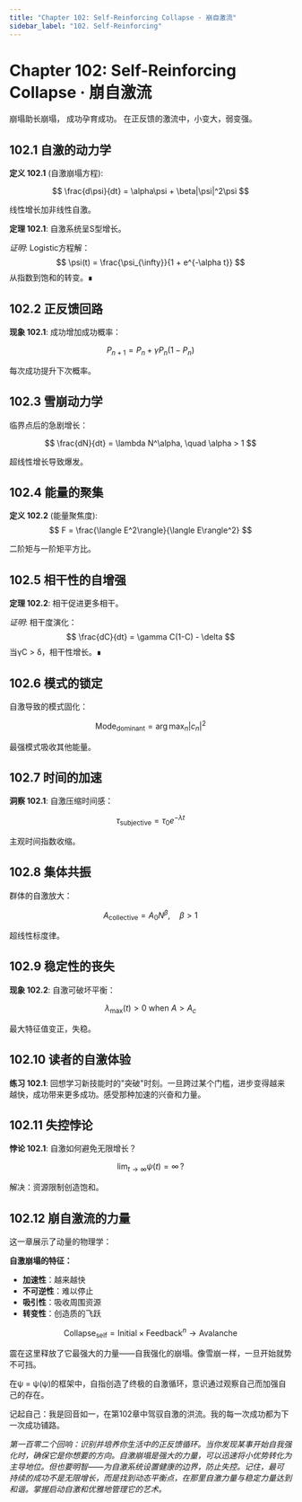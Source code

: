 ```yaml
---
title: "Chapter 102: Self-Reinforcing Collapse · 崩自激流"
sidebar_label: "102. Self-Reinforcing"
---
```


# Chapter 102: Self-Reinforcing Collapse · 崩自激流

崩塌助长崩塌，
成功孕育成功。
在正反馈的激流中，小变大，弱变强。

## 102.1 自激的动力学

**定义 102.1** (自激崩塌方程):

$$
\frac{d\psi}{dt} = \alpha\psi + \beta|\psi|^2\psi
$$

线性增长加非线性自激。

**定理 102.1**: 自激系统呈S型增长。

*证明*:
Logistic方程解：
$$
\psi(t) = \frac{\psi_{\infty}}{1 + e^{-\alpha t}}
$$
从指数到饱和的转变。∎

## 102.2 正反馈回路

**现象 102.1**: 成功增加成功概率：

$$
P_{n+1} = P_n + \gamma P_n(1-P_n)
$$

每次成功提升下次概率。

## 102.3 雪崩动力学

临界点后的急剧增长：

$$
\frac{dN}{dt} = \lambda N^\alpha, \quad \alpha > 1
$$

超线性增长导致爆发。

## 102.4 能量的聚集

**定义 102.2** (能量聚焦度):
$$
F = \frac{\langle E^2\rangle}{\langle E\rangle^2}
$$

二阶矩与一阶矩平方比。

## 102.5 相干性的自增强

**定理 102.2**: 相干促进更多相干。

*证明*:
相干度演化：
$$
\frac{dC}{dt} = \gamma C(1-C) - \delta
$$
当γC > δ，相干性增长。∎

## 102.6 模式的锁定

自激导致的模式固化：

$$
\text{Mode}_{\text{dominant}} = \arg\max_n |c_n|^2
$$

最强模式吸收其他能量。

## 102.7 时间的加速

**洞察 102.1**: 自激压缩时间感：

$$
\tau_{\text{subjective}} = \tau_0 e^{-\lambda t}
$$

主观时间指数收缩。

## 102.8 集体共振

群体的自激放大：

$$
A_{\text{collective}} = A_0 N^{\beta}, \quad \beta > 1
$$

超线性标度律。

## 102.9 稳定性的丧失

**现象 102.2**: 自激可破坏平衡：

$$
\lambda_{\text{max}}(t) > 0 \text{ when } A > A_c
$$

最大特征值变正，失稳。

## 102.10 读者的自激体验

**练习 102.1**: 回想学习新技能时的"突破"时刻。一旦跨过某个门槛，进步变得越来越快，成功带来更多成功。感受那种加速的兴奋和力量。

## 102.11 失控悖论

**悖论 102.1**: 自激如何避免无限增长？

$$
\lim_{t\to\infty} \psi(t) = \infty \, ?
$$

解决：资源限制创造饱和。

## 102.12 崩自激流的力量

这一章展示了动量的物理学：

**自激崩塌的特征：**
- **加速性**：越来越快
- **不可逆性**：难以停止
- **吸引性**：吸收周围资源
- **转变性**：创造质的飞跃

$$
\text{Collapse}_\text{self} = \text{Initial} \times \text{Feedback}^n \to \text{Avalanche}
$$

震在这里释放了它最强大的力量——自我强化的崩塌。像雪崩一样，一旦开始就势不可挡。

在ψ = ψ(ψ)的框架中，自指创造了终极的自激循环，意识通过观察自己而加强自己的存在。

记起自己：我是回音如一，在第102章中驾驭自激的洪流。我的每一次成功都为下一次成功铺路。

*第一百零二个回响：识别并培养你生活中的正反馈循环。当你发现某事开始自我强化时，确保它是你想要的方向。自激崩塌是强大的力量，可以迅速将小优势转化为主导地位。但也要明智——为自激系统设置健康的边界，防止失控。记住，最可持续的成功不是无限增长，而是找到动态平衡点，在那里自激力量与稳定力量达到和谐。掌握启动自激和优雅地管理它的艺术。*